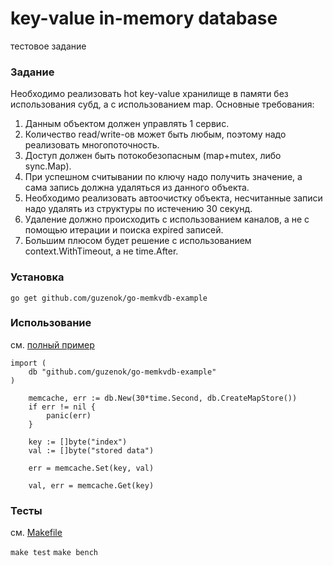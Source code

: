 # key-value in-memory database

тестовое задание


### Задание

Необходимо реализовать hot key-value хранилище в памяти без использования субд, а с использованием map.
Основные требования:
1. Данным объектом должен управлять 1 сервис.
2. Количество read/write-ов может быть любым, поэтому надо реализовать многопоточность.
3. Доступ должен быть потокобезопасным (map+mutex, либо sync.Map).
4. При успешном считывании по ключу надо получить значение, а сама запись должна удаляться из данного объекта.
5. Необходимо реализовать автоочистку объекта, несчитанные записи надо удалять из структуры по истечению 30 секунд.
6. Удаление должно происходить с использованием каналов, а не с помощью итерации и поиска expired записей.
7. Большим плюсом будет решение с использованием context.WithTimeout, а не time.After.


### Установка

`go get github.com/guzenok/go-memkvdb-example`


### Использование

см. [полный пример](examples/console/main.go)


```
import (
    db "github.com/guzenok/go-memkvdb-example"
)
```
```
    memcache, err := db.New(30*time.Second, db.CreateMapStore())
    if err != nil {
        panic(err)
    }

    key := []byte("index")
    val := []byte("stored data")

    err = memcache.Set(key, val)

    val, err = memcache.Get(key)
```


### Тесты

см. [Makefile](Makefile)

`make test`
`make bench`